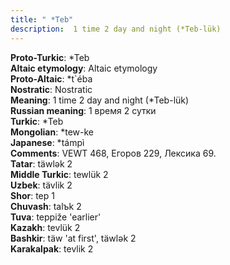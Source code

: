 ```yaml
---
title: " *Teb"
description:  1 time 2 day and night (*Teb-lük)
---
```


<strong>Proto-Turkic</strong>:  *Teb<br>
<strong>Altaic etymology</strong>:  Altaic etymology<br>
<strong> Proto-Altaic</strong>:  *t`éba<br>
<strong>Nostratic</strong>:  Nostratic<br>
<strong>Meaning</strong>:  1 time 2 day and night (*Teb-lük)<br>
<strong>Russian meaning</strong>:  1 время 2 сутки<br>
<strong>Turkic</strong>:  *Teb<br>
<strong>Mongolian</strong>:  *tew-ke<br>
<strong>Japanese</strong>:  *támpì<br>
<strong>Comments</strong>:  VEWT 468, Егоров 229, Лексика 69.<br>
<strong>Tatar</strong>:  täwlǝk 2<br>
<strong>Middle Turkic</strong>:  tewlük 2<br>
<strong>Uzbek</strong>:  tävlik 2<br>
<strong>Shor</strong>:  tep 1<br>
<strong>Chuvash</strong>:  talъk 2<br>
<strong>Tuva</strong>:  teppiže 'earlier'<br>
<strong>Kazakh</strong>:  tevlük 2<br>
<strong>Bashkir</strong>:  täw 'at first', täwlǝk 2<br>
<strong>Karakalpak</strong>:  tevlik 2<br>



